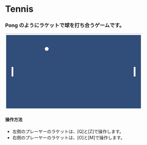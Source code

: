# Tennis

### Pong のようにラケットで球を打ち合うゲームです。

![画面](./main.png)

#### 操作方法

* 左側のプレーヤーのラケットは、[Q]と[Z]で操作します。
* 右側のプレーヤーのラケットは、[O]と[M]で操作します。

